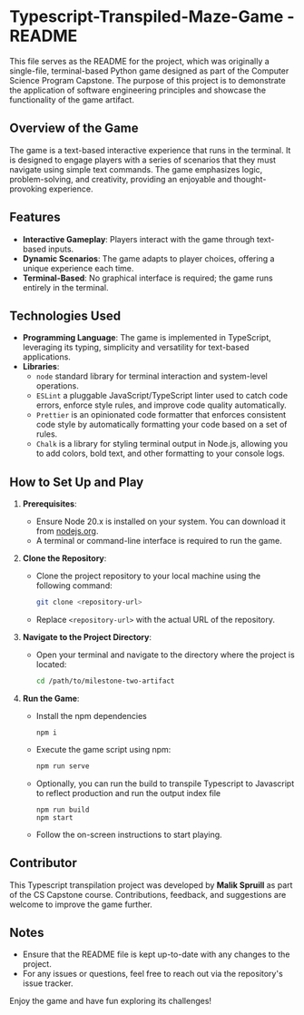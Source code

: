 # Typescript-Transpiled-Maze-Game - README

This file serves as the README for the project, which was originally a single-file, terminal-based Python game designed as part of the Computer Science Program Capstone. The purpose of this project is to demonstrate the application of software engineering principles and showcase the functionality of the game artifact.

## Overview of the Game

The game is a text-based interactive experience that runs in the terminal. It is designed to engage players with a series of scenarios that they must navigate using simple text commands. The game emphasizes logic, problem-solving, and creativity, providing an enjoyable and thought-provoking experience.

## Features

- **Interactive Gameplay**: Players interact with the game through text-based inputs.
- **Dynamic Scenarios**: The game adapts to player choices, offering a unique experience each time.
- **Terminal-Based**: No graphical interface is required; the game runs entirely in the terminal.

## Technologies Used

- **Programming Language**: The game is implemented in TypeScript, leveraging its typing, simplicity and versatility for text-based applications.
- **Libraries**:
  - `node` standard library for terminal interaction and system-level operations.
  - `ESLint` a pluggable JavaScript/TypeScript linter used to catch code errors, enforce style rules, and improve code quality automatically.
  - `Prettier` is an opinionated code formatter that enforces consistent code style by automatically formatting your code based on a set of rules.
  - `Chalk` is a library for styling terminal output in Node.js, allowing you to add colors, bold text, and other formatting to your console logs.

## How to Set Up and Play

1. **Prerequisites**:

   - Ensure Node 20.x is installed on your system. You can download it from [nodejs.org](https://nodejs.org/en/download).
   - A terminal or command-line interface is required to run the game.

2. **Clone the Repository**:

   - Clone the project repository to your local machine using the following command:
     ```bash
     git clone <repository-url>
     ```
   - Replace `<repository-url>` with the actual URL of the repository.

3. **Navigate to the Project Directory**:

   - Open your terminal and navigate to the directory where the project is located:
     ```bash
     cd /path/to/milestone-two-artifact
     ```

4. **Run the Game**:
   - Install the npm dependencies
     ```
     npm i
     ```
   - Execute the game script using npm:
     ```bash
     npm run serve
     ```
   - Optionally, you can run the build to transpile Typescript to Javascript to reflect production and run the output index file
     ```
     npm run build
     npm start
     ```
   - Follow the on-screen instructions to start playing.

## Contributor

This Typescript transpilation project was developed by **Malik Spruill** as part of the CS Capstone course. Contributions, feedback, and suggestions are welcome to improve the game further.

## Notes

- Ensure that the README file is kept up-to-date with any changes to the project.
- For any issues or questions, feel free to reach out via the repository's issue tracker.

Enjoy the game and have fun exploring its challenges!
